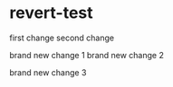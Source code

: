 # revert-test
first change
second change

brand new change 1
brand new change 2

brand new change 3
